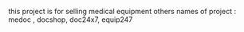 this project is for selling medical equipment
others names of project : medoc , docshop, doc24x7, equip247

